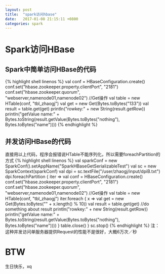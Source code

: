 ```yaml
---
layout: post
title:  "spark访问hbase"
date:   2017-01-08 21:15:11 +0800
categories: spark
---
```


Spark访问HBase
===

Spark中简单访问HBase的代码
---
{% highlight shell linenos %}
val conf = HBaseConfiguration.create()
conf.set("hbase.zookeeper.property.clientPort", "2181")
conf.set("hbase.zookeeper.quorum", "webserver,namenode01,namenode02")
//Get操作
val table = new HTable(conf, "tbl_zhaogj")
val get = new Get(Bytes.toBytes("133"))
val result = table.get(get)
println("rowkey:" + new String(result.getRow))
println("getValue name:" + Bytes.toString(result.getValue(Bytes.toBytes("nothing"), Bytes.toBytes("name"))))
{% endhighlight %}

并发访问HBase的代码
---
直接用以上代码，程序会报错说HTable不能序列化，所以需要foreachPartition的方式
{% highlight shell linenos %}
val sparkConf = new SparkConf().setAppName("SparkHBaseGetSerializableTest")
val sc = new SparkContext(sparkConf)
val dpi = sc.textFile("/user/zhaogj/input/dpiB.txt")
dpi.foreachPartition { iter =>
  val conf = HBaseConfiguration.create()
  conf.set("hbase.zookeeper.property.clientPort", "2181")
  conf.set("hbase.zookeeper.quorum", "webserver,namenode01,namenode02")
  //Get操作
  val table = new HTable(conf, "tbl_zhaogj")
  iter.foreach { x =>
    val get = new Get(Bytes.toBytes("" + x.length() % 10))
    val result = table.get(get)
    //do something about result
    println("rowkey:" + new String(result.getRow))
    println("getValue name:" + Bytes.toString(result.getValue(Bytes.toBytes("nothing"), Bytes.toBytes("name"))))
  }
  table.close()
}
sc.stop()
{% endhighlight %}
注：这种并发访问单服务器提供Request的性能不是很好，大概6万次／秒

BTW
===
生日快乐，xq